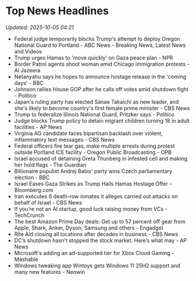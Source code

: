 # Top News Headlines

_Updated: 2025-10-05 04:21_

- Federal judge temporarily blocks Trump's attempt to deploy Oregon National Guard to Portland - ABC News - Breaking News, Latest News and Videos
- Trump urges Hamas to 'move quickly' on Gaza peace plan - NPR
- Border Patrol agents shoot woman amid Chicago immigration protests - Al Jazeera
- Netanyahu says he hopes to announce hostage release in the 'coming days' - BBC
- Johnson rallies House GOP after he calls off votes amid shutdown fight - Politico
- Japan's ruling party has elected Sanae Takaichi as new leader, and she's likely to become country's first female prime minister - CBS News
- Trump to federalize Illinois National Guard, Pritzker says - Politico
- Judge blocks Trump policy to detain migrant children turning 18 in adult facilities - AP News
- Virginia AG candidate faces bipartisan backlash over violent, inflammatory text messages - CBS News
- Federal officers fire tear gas, make multiple arrests during protest outside Portland ICE facility - Oregon Public Broadcasting - OPB
- Israel accused of detaining Greta Thunberg in infested cell and making her hold flags - The Guardian
- Billionaire populist Andrej Babis' party wins Czech parliamentary election - BBC
- Israel Eases Gaza Strikes as Trump Hails Hamas Hostage Offer - Bloomberg.com
- Iran executes 6 death-row inmates it alleges carried out attacks on behalf of Israel - CBS News
- If you’re not an AI startup, good luck raising money from VCs - TechCrunch
- The best Amazon Prime Day deals: Get up to 57 percent off gear from Apple, Shark, Anker, Dyson, Samsung and others - Engadget
- Rite Aid closing all locations after decades in business - CBS News
- DC’s shutdown hasn’t stopped the stock market. Here’s what may - AP News
- Microsoft's adding an ad-supported tier for Xbox Cloud Gaming - Mashable
- Windows tweaking app Wintoys gets Windows 11 25H2 support and many new features - Neowin